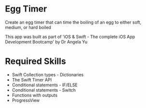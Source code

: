 # Egg Timer

Create an egg timer that can time the boiling of an egg to either soft, medium, or hard boiled

This app was built as part of 'iOS & Swift - The complete iOS App Development Bootcamp' by Dr Angela Yu

# Required Skills

* Swift Collection types - Dictionaries
* The Swift Timer API
* Conditional statements - IF/ELSE
* Conditional statements - Switch
* Functions with outputs
* ProgressView
